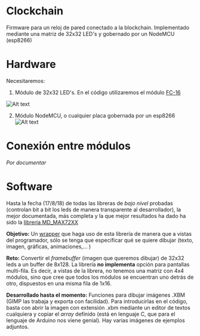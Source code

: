 # Clockchain
Firmware para un reloj de pared conectado a la blockchain. Implementado mediante una matriz de 32x32 LED's y gobernado por un NodeMCU (esp8266)

# Hardware

Necesitaremos:
  1. Módulo de 32x32 LED's. En el código utilizaremos el módulo [FC-16][id]
  
  [id]: https://www.amazon.es/AptoFun-Matrix-MAX7219-Display-Arduino/dp/B01LOMZH8C/ref=sr_1_19?s=electronics "FC-16 Module"
  ![Alt text](https://images-na.ssl-images-amazon.com/images/I/81sA5pp64PL._SX425_.jpg)
  
  2. Módulo NodeMCU, o cualquier placa gobernada por un esp8266
  ![Alt text](https://www.makerfabs.com/image/cache/makerfabs/NodeMcu-Lua%20Based%20ESP8266%20CP2102%20Module/NodeMcu-Lua%20Based%20ESP8266%20CP2102%20Module_1-1000x750.JPG)
  
  # Conexión entre módulos
  *Por documentar*
  
# Software

Hasta la fecha (17/8/18) de todas las libreras de *bajo nivel* probadas (controlan bit a bit los leds de manera transparente al desarrollador), la mejor documentada, más completa y la que mejor resultados ha dado ha sido la [librería MD_MAX72XX][id2]

[id2]: https://github.com/MajicDesigns/MD_MAX72XX "MD_MAX72XX"
[id3]: https://en.wikipedia.org/wiki/Wrapper_function "wrapper"

**Objetivo:** Un [wrapper][id3] que haga uso de esta librería de manera que a vistas del programador, sólo se tenga que especificar qué se quiere dibujar (texto, imagen, gráficas, animaciones,... )

**Reto:** Convertir el *framebuffer* (imagen que queremos dibujar) de 32x32 leds a un buffer de 8x128. La librería __no implementa__ opción para pantallas multi-fila. Es decir, a vistas de la librera, no tenemos una matriz con 4x4 módulos, sino que cree que todos los módulos se encuentran uno detrás de otro, dispuestos en una misma fila de 1x16.

**Desarrollado hasta el momento:** Funciones para dibujar imágenes .XBM (GIMP las trabaja y exporta con facilidad). Para introducirlas en el código, basta con abrir la imagen con extensión .xbm mediante un editor de textos cualquiera y copiar el *array* definido (está en lenguaje C, que para el lenguaje de Arduino nos viene genial). Hay varias imágenes de ejemplos adjuntos.

